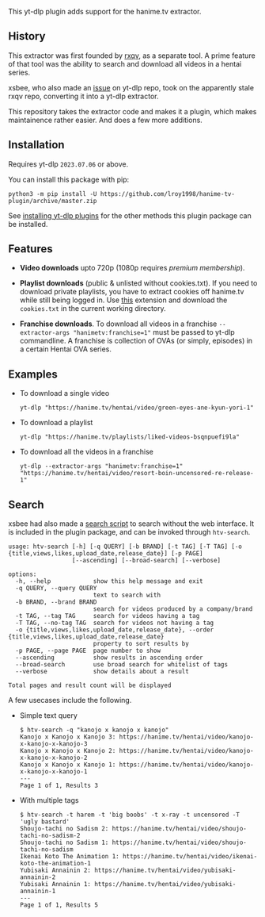 This yt-dlp plugin adds support for the hanime.tv extractor. 

## History

This extractor was first founded by [rxqv](https://github.com/rxqv/htv), as a separate tool. A prime feature of that tool was the ability to search and download all videos in a hentai series.

xsbee, who also made an [issue](https://github.com/yt-dlp/yt-dlp/issues/4007) on yt-dlp repo, took on the apparently stale rxqv repo, converting it into a yt-dlp extractor.

This repository takes the extractor code and makes it a plugin, which makes maintainence rather easier. And does a few more additions.

## Installation

Requires yt-dlp `2023.07.06` or above.

You can install this package with pip:
```
python3 -m pip install -U https://github.com/lroy1998/hanime-tv-plugin/archive/master.zip
```

See [installing yt-dlp plugins](https://github.com/yt-dlp/yt-dlp#installing-plugins) for the other methods this plugin package can be installed.

## Features

- **Video downloads** upto 720p (1080p requires _premium membership_).
  
- **Playlist downloads** (public & unlisted without cookies.txt). If you need to download private playlists, you have to extract cookies off hanime.tv while still being logged in. Use [this](https://chrome.google.com/webstore/detail/get-cookiestxt-locally/cclelndahbckbenkjhflpdbgdldlbecc) extension and download the `cookies.txt` in the current working directory.

- **Franchise downloads**. To download all videos in a franchise `--extractor-args "hanimetv:franchise=1"` must be passed to yt-dlp commandline. A franchise is collection of OVAs (or simply, episodes) in a certain Hentai OVA series.

## Examples

- To download a single video
  ```
  yt-dlp "https://hanime.tv/hentai/video/green-eyes-ane-kyun-yori-1"
  ```

- To download a playlist
  ```
  yt-dlp "https://hanime.tv/playlists/liked-videos-bsqnpuefi9la"
  ```

- To download all the videos in a franchise
  ```
  yt-dlp --extractor-args "hanimetv:franchise=1" "https://hanime.tv/hentai/video/resort-boin-uncensored-re-release-1"
  ```

## Search

xsbee had also made a [search script](https://github.com/xsbee/yt-dlp/releases/download/htv/htv-search.py) to search without the web interface. It is included in the plugin package, and can be invoked through `htv-search`.

```
usage: htv-search [-h] [-q QUERY] [-b BRAND] [-t TAG] [-T TAG] [-o {title,views,likes,upload_date,release_date}] [-p PAGE]
                  [--ascending] [--broad-search] [--verbose]

options:
  -h, --help            show this help message and exit
  -q QUERY, --query QUERY
                        text to search with
  -b BRAND, --brand BRAND
                        search for videos produced by a company/brand
  -t TAG, --tag TAG     search for videos having a tag
  -T TAG, --no-tag TAG  search for videos not having a tag
  -o {title,views,likes,upload_date,release_date}, --order {title,views,likes,upload_date,release_date}
                        property to sort results by
  -p PAGE, --page PAGE  page number to show
  --ascending           show results in ascending order
  --broad-search        use broad search for whitelist of tags
  --verbose             show details about a result

Total pages and result count will be displayed
```

A few usecases include the following.

- Simple text query

    ```
    $ htv-search -q "kanojo x kanojo x kanojo"
    Kanojo x Kanojo x Kanojo 3: https://hanime.tv/hentai/video/kanojo-x-kanojo-x-kanojo-3
    Kanojo x Kanojo x Kanojo 2: https://hanime.tv/hentai/video/kanojo-x-kanojo-x-kanojo-2
    Kanojo x Kanojo x Kanojo 1: https://hanime.tv/hentai/video/kanojo-x-kanojo-x-kanojo-1
    ---
    Page 1 of 1, Results 3
    ```

- With multiple tags

    ```
    $ htv-search -t harem -t 'big boobs' -t x-ray -t uncensored -T 'ugly bastard'
    Shoujo-tachi no Sadism 2: https://hanime.tv/hentai/video/shoujo-tachi-no-sadism-2
    Shoujo-tachi no Sadism 1: https://hanime.tv/hentai/video/shoujo-tachi-no-sadism
    Ikenai Koto The Animation 1: https://hanime.tv/hentai/video/ikenai-koto-the-animation-1
    Yubisaki Annainin 2: https://hanime.tv/hentai/video/yubisaki-annainin-2
    Yubisaki Annainin 1: https://hanime.tv/hentai/video/yubisaki-annainin-1
    ---
    Page 1 of 1, Results 5
    ```
